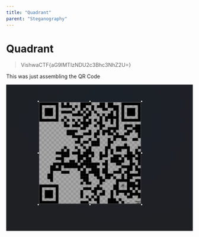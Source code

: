 ```yaml
---
title: "Quadrant"
parent: "Steganography"
---
```


# Quadrant

> VishwaCTF{aG9lMTIzNDU2c3Bhc3NhZ2U=}

This was just assembling the QR Code
 
![alt text](qr_reveal.png)